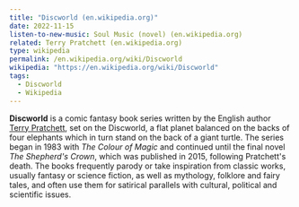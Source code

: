 ```yaml
---
title: "Discworld (en.wikipedia.org)"
date: 2022-11-15
listen-to-new-music: Soul Music (novel) (en.wikipedia.org)
related: Terry Pratchett (en.wikipedia.org)
type: wikipedia
permalink: /en.wikipedia.org/wiki/Discworld
wikipedia: "https://en.wikipedia.org/wiki/Discworld"
tags:
  - Discworld
  - Wikipedia
---
```

**Discworld** is a comic fantasy book series written by the English author [Terry Pratchett](/en.wikipedia.org/wiki/Terry_Pratchett), set on the Discworld, a flat planet balanced on the backs of four elephants which in turn stand on the back of a giant turtle. The series began in 1983 with *The Colour of Magic* and continued until the final novel *The Shepherd's Crown*, which was published in 2015, following Pratchett's death. The books frequently parody or take inspiration from classic works, usually fantasy or science fiction, as well as mythology, folklore and fairy tales, and often use them for satirical parallels with cultural, political and scientific issues.